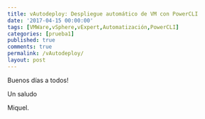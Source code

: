 ```yaml
---
title: vAutodeploy: Despliegue automático de VM con PowerCLI
date: '2017-04-15 00:00:00'
tags: [VMWare,vSphere,vExpert,Automatización,PowerCLI]
categories: [prueba1]
published: true
comments: true
permalink: /vAutodeploy/
layout: post
---
```


Buenos días a todos!




 
Un saludo

Miquel.